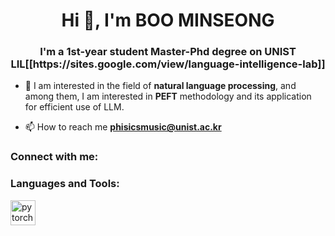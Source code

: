 <h1 align="center">Hi 👋, I'm BOO MINSEONG</h1>
<h3 align="center">I'm a 1st-year student Master-Phd degree on UNIST LIL[[https://sites.google.com/view/language-intelligence-lab]]</h3>

- 🔭 I am interested in the field of **natural language processing**, and among them, I am interested in **PEFT** methodology and its application for efficient use of LLM. 

- 📫 How to reach me **phisicsmusic@unist.ac.kr**

<h3 align="left">Connect with me:</h3>
<p align="left">
</p>

<h3 align="left">Languages and Tools:</h3>
<p align="left"> <a href="https://pytorch.org/" target="_blank" rel="noreferrer"> <img src="https://www.vectorlogo.zone/logos/pytorch/pytorch-icon.svg" alt="pytorch" width="40" height="40"/> </a> </p>
